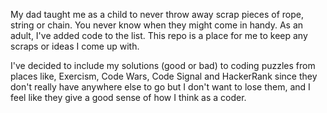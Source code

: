 My dad taught me as a child to never throw away scrap pieces of rope, string or chain. You never know when they might come in handy. As an adult, I've added code to the list. This repo is a place for me to keep any scraps or ideas I come up with.

I've decided to include my solutions (good or bad) to coding puzzles from places like, Exercism, Code Wars, Code Signal and HackerRank since they don't really have anywhere else to go but I don't want to lose them, and I feel like they give a good sense of how I think as a coder.
